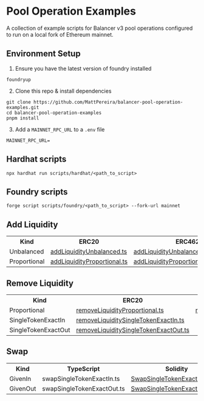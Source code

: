 # Pool Operation Examples

A collection of example scripts for Balancer v3 pool operations configured to run on a local fork of Ethereum mainnet.

## Environment Setup

1. Ensure you have the latest version of foundry installed

```
foundryup
```

2. Clone this repo & install dependencies

```
git clone https://github.com/MattPereira/balancer-pool-operation-examples.git
cd balancer-pool-operation-examples
pnpm install
```

3. Add a `MAINNET_RPC_URL` to a `.env` file

```
MAINNET_RPC_URL=
```

## Hardhat scripts

```
npx hardhat run scripts/hardhat/<path_to_script>
```

## Foundry scripts

```
forge script scripts/foundry/<path_to_script> --fork-url mainnet
```

## Add Liquidity

<table>
  <tr>
    <th>Kind</th>
    <th>ERC20</th>
    <th>ERC4626</th>
  </tr>
  <tr>
    <td>Unbalanced</td>
    <td><a href="scripts/hardhat/add-liquidity/addLiquidityUnbalanced.ts">addLiquidityUnbalanced.ts</a></td>
    <td><a href="scripts/hardhat/add-liquidity/addLiquidityUnbalancedToERC4626.ts">addLiquidityUnbalancedToERC4626.ts</a></td>
  </tr>
  <tr>
    <td>Proportional</td>
    <td><a href="scripts/hardhat/add-liquidity/addLiquidityProportional.ts">addLiquidityProportional.ts</a></td>
    <td><a href="scripts/hardhat/add-liquidity/addLiquidityProportionalToERC4626.ts">addLiquidityProportionalToERC4626.ts</a></td>
  </tr>
</table>

## Remove Liquidity

<table>
  <tr>
    <th>Kind</th>
    <th>ERC20</th>
    <th>ERC4626</th>
  </tr>
  <tr>
    <td>Proportional</td>
    <td><a href="scripts/hardhat/remove-liquidity/removeLiquidityProportional.ts">removeLiquidityProportional.ts</a></td>
    <td><a href="scripts/hardhat/remove-liquidity/removeLiquidityProportionalToERC4626.ts">removeLiquidityProportionalToERC4626.ts</a></td>
  </tr>
  <tr>
    <td>SingleTokenExactIn</td>
    <td><a href="scripts/hardhat/remove-liquidity/removeLiquiditySingleTokenExactIn.ts">removeLiquiditySingleTokenExactIn.ts</a></td>
  </tr>
    <tr>
    <td>SingleTokenExactOut</td>
    <td><a href="scripts/hardhat/remove-liquidity/removeLiquiditySingleTokenExactOut.ts">removeLiquiditySingleTokenExactOut.ts</a></td>
  </tr>
</table>

## Swap

<table>
  <tr>
    <th>Kind</th>
    <th>TypeScript</th>
    <th>Solidity</th>
  </tr>
  <tr>
    <td>GivenIn</td>
    <td>swapSingleTokenExactIn.ts</td>
    <td><a href="scripts/foundry/swap/SwapSingleTokenExactIn.s.sol">SwapSingleTokenExactIn.s.sol</a></td>
  </tr>
  <tr>
    <td>GivenOut</td>
    <td>swapSingleTokenExactOut.ts</td>
    <td><a href="scripts/foundry/swap/SwapSingleTokenExactOut.s.sol">SwapSingleTokenExactOut.s.sol</a></td>

</table>
